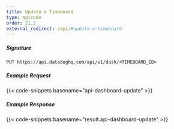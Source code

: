 ```yaml
---
title: Update a Timeboard
type: apicode
order: 21.2
external_redirect: /api/#update-a-timeboard
---
```


##### Signature
`PUT https://api.datadoghq.com/api/v1/dash/<TIMEBOARD_ID>`
##### Example Request
{{< code-snippets basename="api-dashboard-update" >}}
##### Example Response
{{< code-snippets basename="result.api-dashboard-update" >}}

